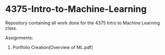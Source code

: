 # 4375-Intro-to-Machine-Learning
Repository containing all work done for the 4375 Intro to Machine Learning class. 

Assignments:

1) Portfolio Creation[Overview of ML.pdf]